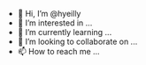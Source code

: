 - 👋 Hi, I’m @hyeilly
- 👀 I’m interested in ...
- 🌱 I’m currently learning ...
- 💞️ I’m looking to collaborate on ...
- 📫 How to reach me ...

<!---
hyeilly/hyeilly is a ✨ special ✨ repository because its `README.md` (this file) appears on your GitHub profile.
You can click the Preview link to take a look at your changes.
--->
